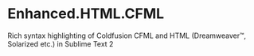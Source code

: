 Enhanced.HTML.CFML
==================

Rich syntax highlighting of Coldfusion CFML and HTML (Dreamweaver™, Solarized etc.) in Sublime Text 2